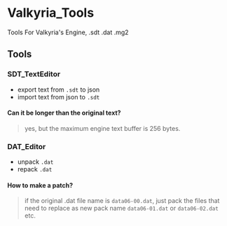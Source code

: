 # Valkyria_Tools
Tools For Valkyria's Engine, .sdt .dat .mg2

## Tools
### SDT_TextEditor
 - export text from `.sdt` to json
 - import text from json to `.sdt`
#### Can it be longer than the original text?
> yes, but the maximum engine text buffer is 256 bytes.
   
### DAT_Editor
 - unpack `.dat`
 - repack `.dat`
#### How to make a patch?
> if the original .dat file name is `data06-00.dat`, just pack the files that need to replace as new pack name `data06-01.dat` or `data06-02.dat` etc.
